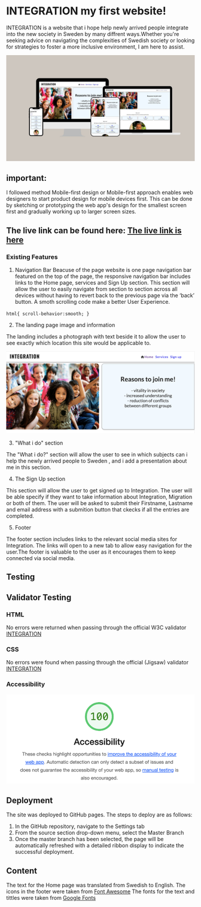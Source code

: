 # INTEGRATION my first website!

INTEGRATION is a website that i hope help newly arrived people integrate into the new society  in Sweden by many diffrent ways.Whether you're seeking advice on navigating the complexities of Swedish society or looking for strategies to foster a more inclusive environment, I am here to assist.

![Screens](/assets/images/screens.jpg)


## important:
I followed method Mobile-first design or Mobile-first approach enables web designers to start product design for mobile devices first. This can be done by sketching or prototyping the web app's design for the smallest screen first and gradually working up to larger screen sizes.  

## The live link can be found here: [The live link is here](https://behzad17.github.io/PP1-small-project/)
   
   ### Existing Features

1. Navigation Bar 
  Beacuse of the page website is one page navigation bar featured on the top of the page, the responsive navigation bar includes links to the Home page, services and Sign Up section.
This section will allow the user to easily navigate from section to section across all devices without having to revert back to the previous page via the ‘back’ button. A smoth scrolling code make a better User Experience.

`html{
    scroll-behavior:smooth;
}`


2. The landing page image and information

The landing includes a photograph with text beside it to allow the user to see exactly which location this site would be applicable to.

![landing](/assets/images/landing.png)

3. "What i do" section

The "What i do?" section will allow the user to see in which subjects can i help the newly arrived people to Sweden , and i add a presentation about me in this section.


4. The Sign Up section

This section will allow the user to get signed up to Integration. The user will be able specify if they want to take information about Integration, Migration or both of them. The user will be asked to submit their Firstname, Lastname and email address with a submition button that ckecks if all the entries are completed.

5. Footer

The footer section includes links to the relevant social media sites for Integration. The links will open to a new tab to allow easy navigation for the user.The footer is valuable to the user as it encourages them to keep connected via social media.

## Testing

## Validator Testing
 ### HTML
No errors were returned when passing through the official W3C validator [INTEGRATION](https://validator.w3.org/nu/?showsource=yes&doc=https%3A%2F%2Fbehzad17.github.io%2FPP1-small-project%2F)
### CSS
No errors were found when passing through the official (Jigsaw) validator [INTEGRATION](https://jigsaw.w3.org/css-validator/validator?uri=https%3A%2F%2Fbehzad17.github.io%2FPP1-small-project%2F&profile=css3svg&usermedium=all&warning=1&vextwarning=&lang=en)

### Accessibility
![Accessibility](/assets/images/accessibility.png)




## Deployment
The site was deployed to GitHub pages. The steps to deploy are as follows:
1. In the GitHub repository, navigate to the Settings tab
2. From the source section drop-down menu, select the Master Branch
3. Once the master branch has been selected, the page will be automatically refreshed with a detailed ribbon display to indicate the successful deployment.


## Content
The text for the Home page was translated from Swedish to English.
The icons in the footer were taken from [Font Awesome](https://fontawesome.com/)
The fonts for the text and tittles were taken from [Google Fonts](https://fonts.google.com/)
